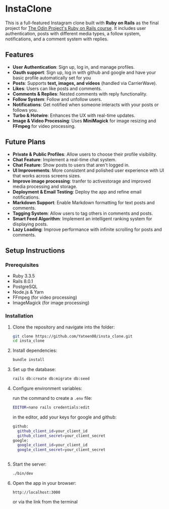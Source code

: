 
# InstaClone

This is a full-featured Instagram clone built with **Ruby on Rails** as the final project for [The Odin Project's Ruby on Rails course](https://www.theodinproject.com/paths/full-stack-ruby-on-rails/courses/ruby-on-rails). It includes user authentication, posts with different media types, a follow system, notifications, and a comment system with replies.

## Features

- **User Authentication**: Sign up, log in, and manage profiles.
- **Oauth support**: Sign up, log in with github and google and have your basic profile automatically set for you
- **Posts**: Supports **text, images, and videos** (handled via CarrierWave).
- **Likes**: Users can like posts and comments.
- **Comments & Replies**: Nested comments with reply functionality.
- **Follow System**: Follow and unfollow users.
- **Notifications**: Get notified when someone interacts with your posts or follows you.
- **Turbo & Hotwire**: Enhances the UX with real-time updates.
- **Image & Video Processing**: Uses **MiniMagick** for image resizing and **FFmpeg** for video processing.

## Future Plans

- **Private & Public Profiles**: Allow users to choose their profile visibility.
- **Chat Feature**: Implement a real-time chat system.
- **Chat Feature**: Show posts to users that aren't logged in.
- **UI Improvements**: More consistent and polished user experience with UI that works across screens sizes.
- **Improve image processing**: tranfer to activestorage and improved media processing and storage. 
- **Deployment & Email Testing**: Deploy the app and refine email notifications.
- **Markdown Support**: Enable Markdown formatting for text posts and comments.
- **Tagging System**: Allow users to tag others in comments and posts.
- **Smart Feed Algorithm**: Implement an intelligent ranking system for displaying posts.
- **Lazy Loading**: Improve performance with infinite scrolling for posts and comments.

## Setup Instructions

### Prerequisites

- Ruby 3.3.5
- Rails 8.0.1
- PostgreSQL
- Node.js & Yarn
- FFmpeg (for video processing)
- ImageMagick (for image processing)

### Installation

1. Clone the repository and navigate into the folder:

   ```sh
   git clone https://github.com/Yateen00/insta_clone.git
   cd insta_clone
   ```

2. Install dependencies:

   ```sh
   bundle install
   ```

3. Set up the database:

   ```sh
   rails db:create db:migrate db:seed
   ```

4. Configure environment variables:

   run the command to create a `.env` file:
   
   ```sh
   EDITOR=nano rails credentials:edit
   ```
   in the editor, add your keys for google and github:
   ```sh
   github:
     github_client_id=your_client_id
     github_client_secret=your_client_secret
   google:
     google_client_id=your_client_id  
     google_client_secret=your_client_secret
     
   ```

5. Start the server:

   ```sh
   ./bin/dev
   ```

6. Open the app in your browser:

   ```
   http://localhost:3000 
   ```
   or via the link from the terminal


